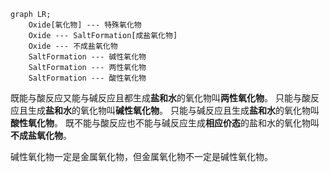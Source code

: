 ```mermaid
graph LR;
	Oxide[氧化物] --- 特殊氧化物
	Oxide --- SaltFormation[成盐氧化物]
	Oxide --- 不成盐氧化物
	SaltFormation --- 碱性氧化物
	SaltFormation --- 两性氧化物
	SaltFormation --- 酸性氧化物
```

既能与酸反应又能与碱反应且都生成**盐和水**的氧化物叫**两性氧化物**。
只能与酸反应且生成**盐和水**的氧化物叫**碱性氧化物**。
只能与碱反应且生成**盐和水**的氧化物叫**酸性氧化物**。
既不能与酸反应也不能与碱反应生成**相应价态**的盐和水的氧化物叫**不成盐氧化物**。

碱性氧化物一定是金属氧化物，但金属氧化物不一定是碱性氧化物。